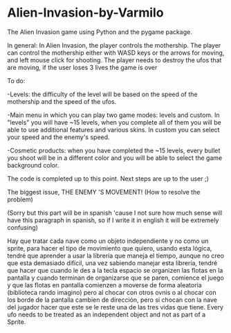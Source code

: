 # Alien-Invasion-by-Varmilo
The Alien Invasion game using Python and the pygame package.

In general: In Alien Invasion, the player controls the mothership. The player can control the mothership either  with WASD keys or the arrows for moving, and left mouse click for shooting. The player needs to destroy the ufos that are moving, if the user loses 3 lives the game is over 


To do: 

-Levels: the difficulty of the level will be based on the speed of the mothership and the speed of the ufos. 

-Main menu in which you can play two game modes: levels and custom. In "levels" you will have ~15 levels, when you complete all of them you will be able to use additional features and various skins. In custom you can select your speed and the enemy's speed. 

-Cosmetic products: when you have completed the ~15 levels, every bullet you shoot will be in a different color and you will be able to select the game background color.


The code is completed up to this point. Next steps are up to the user ;)

The biggest issue, THE ENEMY 'S MOVEMENT! (How to resolve the problem) 

(Sorry but this part will be in spanish 'cause I not sure how much sense will have this paragraph in spanish, so if I write it in english it will be extremely confusing) 

Hay que tratar cada nave como un objeto independiente y no como un sprite, para hacer el tipo de movimiento que quiero, usando esta lógica, tendré que aprender a usar la librería que maneja el tiempo, aunque no creo que esta demasiado difícil, una vez sabiendo manejar esta librería, tendré que hacer que cuando le des a la tecla espacio se organizen las flotas en la pantalla y cuando terminan de organizarse que se paren, comience el juego y que las flotas en pantalla comienzen a moverse de forma aleatoria (biblioteca rando imagino) pero al chocar con otros ovnis o al chocar con los borde de la pantalla cambien de dirección, pero si chocan con la nave del jugador hacer que este se le reste una de las tres vidas que tiene.
Every ufo needs to be treated as an independent object and not as part of a Sprite.
